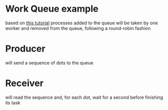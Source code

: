 # Work Queue example
based on [this tutorial](https://www.rabbitmq.com/tutorials/tutorial-two-java.html)
processes added to the queue will be taken by one worker and removed from the queue, following a round-robin fashion

# Producer
will send a sequence of dots to the queue

# Receiver
will read the sequence and, for each dot, wait for a second before finishing its task